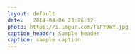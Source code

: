```yaml
---
layout: default
date:   2014-04-06 23:26:12
photo: https://i.imgur.com/TaFY9WY.jpg
caption_header: Sample header
caption: sample caption
---
```


